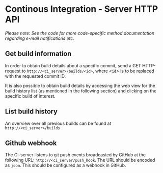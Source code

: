 # Continous Integration - Server HTTP API

*Please note: See the code for more code-specific method documentation regarding e-mail notifications etc.*

## Get build information 

In order to obtain build details about a specific commit, send a GET HTTP-request to `http://<ci_server>/builds/<id>`, where <`id`> is to be replaced with the requested commit ID. 

It is also possible to obtain build details by accessing the web view for the build history list (as mentioned in the following section) and clicking on the specific build of interest.

## List build history

An overview over all previous builds can be found at `http://<ci_server>/builds`

## Github webhook

The CI-server listens to git push events broadcasted by GitHub at the following URL: `http://<ci_server/push_hook`. The URL should be encoded as `json`. This should be configured as a webhook in GitHub.

